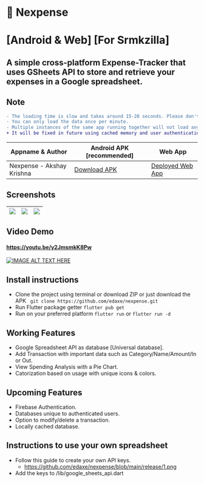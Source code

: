 # 💸 Nexpense
# [Android & Web] [For Srmkzilla]

## A simple cross-platform Expense-Tracker that uses GSheets API to store and retrieve your expenses in a Google spreadsheet.

## Note

```diff
- The loading time is slow and takes around 15-20 seconds. Please don't do anything while it's loading.
- You can only load the data once per minute. 
- Multiple instances of the same app running together will not load any data and create unhandled errors.
+ It will be fixed in future using cached memory and user authentication.
```

Appname & Author  | Android APK [recommended] | Web App
------------- | ------------- | ------------- 
Nexpense - Akshay Krishna |  [Download APK](https://github.com/edaxe/nexpense/releases/tag/APK) | [Deployed Web App](https://edaxe.github.io) 

## Screenshots

| ![](https://github.com/edaxe/nexpense/blob/main/release/1.png)  | ![](https://github.com/edaxe/nexpense/blob/main/release/2.png) | ![](https://github.com/edaxe/nexpense/blob/main/release/3.png) |
| ------------- | ------------- | ------------- |

## Video Demo

#### https://youtu.be/y2JmsmkK8Pw
[![IMAGE ALT TEXT HERE](https://www.iconpacks.net/icons/2/free-youtube-logo-icon-2431-thumb.png)](https://youtu.be/y2JmsmkK8Pw)


## Install instructions

- Clone the project using terminal or download ZIP or just download the APK
``` git clone https://github.com/edaxe/nexpense.git```
- Run Flutter package getter
``` flutter pub get ```
- Run on your preferred platform
``` flutter run ``` or 
``` flutter run -d ```

## Working Features

- Google Spreadsheet API as database [Universal database].
- Add Transaction with important data such as Category/Name/Amount/In or Out.
- View Spending Analysis with a Pie Chart.
- Catorization based on usage with unique icons & colors.

## Upcoming Features

- Firebase Authentication.
- Databases unique to authenticated users.
- Option to modify/delete a transaction.
- Locally cached database.

## Instructions to use your own spreadsheet

- Follow this guide to create your own API keys.
  - https://github.com/edaxe/nexpense/blob/main/release/1.png
- Add the keys to /lib/google_sheets_api.dart
